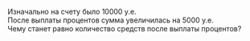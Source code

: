 Изначально на счету было 10000 у.е.  
После выплаты процентов сумма увеличилась на 5000 у.е.  
Чему станет равно количество средств после выплаты процентов?
